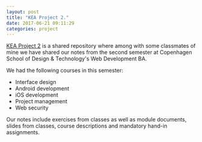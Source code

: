 ```yaml
---
layout: post
title: "KEA Project 2."
date: 2017-06-21 09:11:29
categories: project
---
```


[KEA Project 2](https://github.com/gaboratorium/keaproject) is a shared repository where among with some classmates of mine we have shared our notes from the second semester at Copenhagen School of Design & Technology's Web Development BA. 

We had the following courses in this semester:

- Interface design
- Android development
- iOS development
- Project management
- Web security

Our notes include exercises from classes as well as module documents, slides from classes, course descriptions and mandatory hand-in assignments.